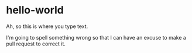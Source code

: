 # hello-world
Ah, so this is where you type text.

I'm going to spell something wrong so that I can have an excuse to make a pull request to correct it.
